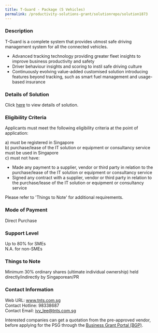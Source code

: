 ```yaml
---
title: T-Guard - Package (5 Vehicles)
permalink: /productivity-solutions-grant/solutionrepo/solution1873
---
```


### Description

T-Guard is a complete system that provides utmost safe driving management system for all the connected vehicles.

- Advanced tracking technology providing greater fleet insights to improve business productivity and safety
- Driver behaviour insights and scoring to instil safe driving culture
- Continuously evolving value-added customised solution introducing features beyond tracking, such as smart fuel management and usage-based insurance

### Details of Solution

Click <a href='https://www.gobusiness.gov.sg/images/psg/Desensitised_TNT_20200200_Annex_3_Part_5.pdf' target='_blank'>here</a> to view details of solution.

### Eligibility Criteria

Applicants must meet the following eligibility criteria at the point of application:

a) must be registered in Singapore <br>
b) purchase/lease of the IT solution or equipment or consultancy service must be used in Singapore <br>
c) must not have:
- Made any payment to a supplier, vendor or third party in relation to the purchase/lease of the IT solution or equipment or consultancy service
- Signed any contract with a supplier, vendor or third party in relation to the purchase/lease of the IT solution or equipment or consultancy service

Please refer to 'Things to Note' for additional requirements.

### Mode of Payment
Direct Purchase

### Support Level
Up to 80% for SMEs <br>
N.A. for non-SMEs

### Things to Note
Minimum 30% ordinary shares (ultimate individual ownership) held directly/indirectly by Singaporean/PR

### Contact Information
Web URL: www.tnts.com.sg <br>Contact Hotline: 98338687 <br>Contact Email: ivy_lee@tnts.com.sg <br>

Interested companies can get a quotation from the pre-approved vendor, before applying for the PSG through the <a target='_blank' href='https://www.businessgrants.gov.sg/'>Business Grant Portal (BGP)</a>.
